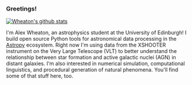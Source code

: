 ### Greetings!

[![Wheaton's github stats](https://github-readme-stats.vercel.app/api?username=aswheaton)](https://github.com/anuraghazra/github-readme-stats)

I'm Alex Wheaton, an astrophysics student at the University of Edinburgh! I build open source Python tools for astronomical data processing in the [Astropy](https://www.astropy.org/) ecosystem. Right now I'm using data from the XSHOOTER instrument on the Very Large Telescope (VLT) to better understand the relationship between star formation and active galactic nuclei (AGN) in distant galaxies. I'm also interested in numerical simulation, computational linguistics, and procedural generation of natural phenomena. You'll find some of that stuff here, too.

<!--
**aswheaton/aswheaton** is a ✨ _special_ ✨ repository because its `README.md` (this file) appears on your GitHub profile.

Here are some ideas to get you started:

- 🔭 I’m currently working on ...
- 🌱 I’m currently learning ...
- 👯 I’m looking to collaborate on ...
- 🤔 I’m looking for help with ...
- 💬 Ask me about ...
- 📫 How to reach me: ...
- 😄 Pronouns: ...
- ⚡ Fun fact: ...
-->
